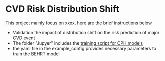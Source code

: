 # CVD Risk Distribution Shift
This project mainly focus on xxxx, here are the brief instructions below
- Validation the impact of distribution shift on the risk prediction of major CVD event
- The folder "Jupyer" includes the [training script for CPH models](https://github.com/deepmedicine/CVDRiskDistributionShift/blob/main/jupyer/CPH.ipynb)
- the yaml file in the example_config provides necessary parameters to train the BEHRT model
